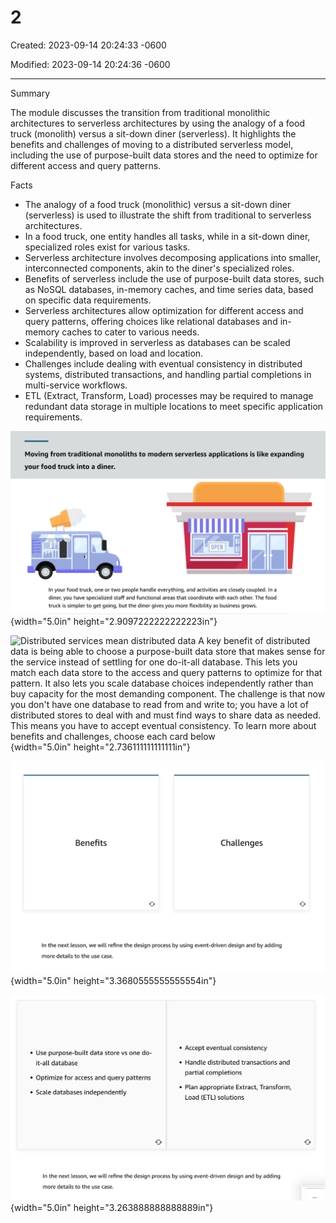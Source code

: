 # 2

Created: 2023-09-14 20:24:33 -0600

Modified: 2023-09-14 20:24:36 -0600

---

Summary

The module discusses the transition from traditional monolithic architectures to serverless architectures by using the analogy of a food truck (monolith) versus a sit-down diner (serverless). It highlights the benefits and challenges of moving to a distributed serverless model, including the use of purpose-built data stores and the need to optimize for different access and query patterns.

Facts

- The analogy of a food truck (monolithic) versus a sit-down diner (serverless) is used to illustrate the shift from traditional to serverless architectures.
- In a food truck, one entity handles all tasks, while in a sit-down diner, specialized roles exist for various tasks.
- Serverless architecture involves decomposing applications into smaller, interconnected components, akin to the diner's specialized roles.
- Benefits of serverless include the use of purpose-built data stores, such as NoSQL databases, in-memory caches, and time series data, based on specific data requirements.
- Serverless architectures allow optimization for different access and query patterns, offering choices like relational databases and in-memory caches to cater to various needs.
- Scalability is improved in serverless as databases can be scaled independently, based on load and location.
- Challenges include dealing with eventual consistency in distributed systems, distributed transactions, and handling partial completions in multi-service workflows.
- ETL (Extract, Transform, Load) processes may be required to manage redundant data storage in multiple locations to meet specific application requirements.



![Moving from traditional monoliths to modern serverless applications is like expanding your food truck into a diner. In your food truck, one or two people handle everything, and activities are closely coupled. In a diner, you have specialized staff and functional areas that coordinate with each other. The food truck is simpler to get going, but the diner gives you more flexibility as business grows. ](../../../media/AWS-Developing-Serverless-Solutions-on-AWS-Module-1-2-image1.png){width="5.0in" height="2.9097222222222223in"}



![Distributed services mean distributed data A key benefit of distributed data is being able to choose a purpose-built data store that makes sense for the service instead of settling for one do-it-all database. This lets you match each data store to the access and query patterns to optimize for that pattern. It also lets you scale database choices independently rather than buy capacity for the most demanding component. The challenge is that now you don't have one database to read from and write to; you have a lot of distributed stores to deal with and must find ways to share data as needed. This means you have to accept eventual consistency. To learn more about benefits and challenges, choose each card below ](../../../media/AWS-Developing-Serverless-Solutions-on-AWS-Module-1-2-image2.png){width="5.0in" height="2.736111111111111in"}



![Benefits Challenges In the next lesson, we will refine the design process by using event-driven design and by adding more details to the use case. ](../../../media/AWS-Developing-Serverless-Solutions-on-AWS-Module-1-2-image3.png){width="5.0in" height="3.3680555555555554in"}



![• Use purpose-built data store vs one do- it-all database • Optimize for access and query patterns • Scale databases independently • Accept eventual consistency • Handle distributed transactions and partial completions • Plan appropriate Extract, Transform, Load (ETL) solutions In the next lesson, we will refine the design process by using event-driven design and by adding more details to the use case. ](../../../media/AWS-Developing-Serverless-Solutions-on-AWS-Module-1-2-image4.png){width="5.0in" height="3.263888888888889in"}







